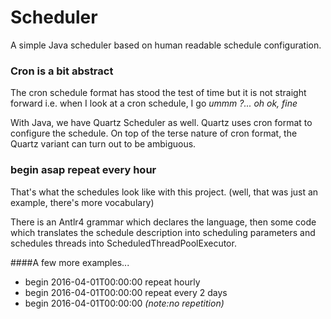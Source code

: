 # Scheduler
A simple Java scheduler based on human readable schedule configuration. 

### Cron is a bit abstract
The cron schedule format has stood the test of time but it is not straight forward i.e. when I look at a cron schedule, I go *ummm ?... oh ok, fine*

With Java, we have Quartz Scheduler as well. Quartz uses cron format to configure the schedule. On top of the terse nature of cron format, the Quartz variant can turn out to be ambiguous.

### begin asap repeat every hour
That's what the schedules look like with this project. (well, that was just an example, there's more vocabulary)

There is an Antlr4 grammar which declares the language, then some code which translates the schedule description into scheduling parameters and schedules threads into ScheduledThreadPoolExecutor.

####A few more examples...
* begin 2016-04-01T00:00:00 repeat hourly
* begin 2016-04-01T00:00:00 repeat every 2 days
* begin 2016-04-01T00:00:00 *(note:no repetition)*

